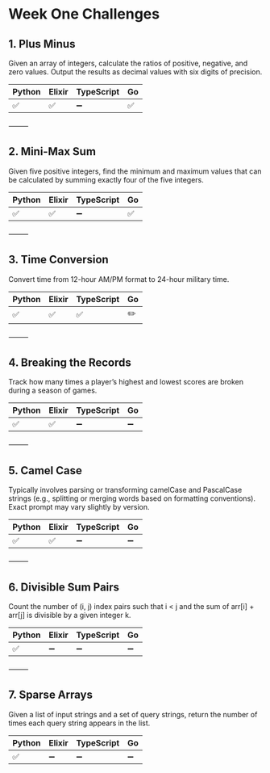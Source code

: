 # Week One Challenges

## 1. Plus Minus

Given an array of integers, calculate the ratios of positive, negative, and zero values. Output the results as decimal values with six digits of precision.


| Python | Elixir | TypeScript | Go |
|--------|--------|------------|----|
|   ✅  |    ✅    |     ➖     |  ✅  |  



⸻

## 2. Mini-Max Sum

Given five positive integers, find the minimum and maximum values that can be calculated by summing exactly four of the five integers.

| Python | Elixir | TypeScript | Go |
|--------|--------|-----------|----|
|   ✅   |   ✅   |     ➖     |  ✅  |

⸻

## 3. Time Conversion

Convert time from 12-hour AM/PM format to 24-hour military time.

| Python | Elixir | TypeScript | Go |
|--------|--------|------------|----|
|   ✅   |   ✅    |    ✅      | ✏️  |


⸻

## 4. Breaking the Records

Track how many times a player’s highest and lowest scores are broken during a season of games.

| Python | Elixir | TypeScript | Go | 
|--------|--------|------------|----|
|    ✅   |    ✅    |      ➖      |   ➖  |  

⸻

## 5. Camel Case

Typically involves parsing or transforming camelCase and PascalCase strings (e.g., splitting or merging words based on formatting conventions). Exact prompt may vary slightly by version.

| Python | Elixir | TypeScript | Go | 
|--------|--------|------------|----|
|   ✅   |  ✅    |     ➖     | ➖    |


⸻

## 6. Divisible Sum Pairs

Count the number of (i, j) index pairs such that i < j and the sum of arr[i] + arr[j] is divisible by a given integer k.


| Python | Elixir | TypeScript | Go | 
|--------|--------|------------|----|
|    ✅   |  ➖   |    ➖      |  ➖    |


⸻

## 7. Sparse Arrays

Given a list of input strings and a set of query strings, return the number of times each query string appears in the list.



| Python | Elixir | TypeScript | Go | 
|--------|--------|------------|----|
|    ✅   |  ➖   |     ➖      | ➖    |
